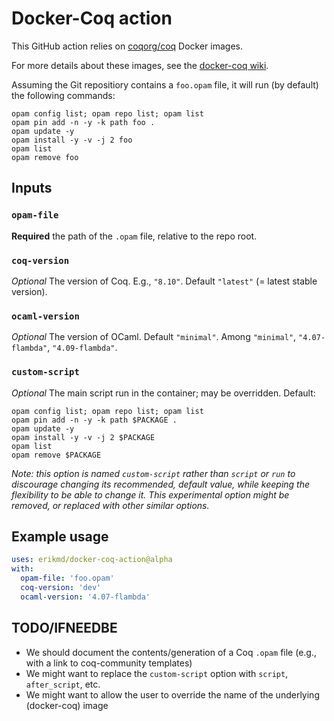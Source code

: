 # Docker-Coq action

This GitHub action relies on
[coqorg/coq](https://hub.docker.com/r/coqorg/coq/) Docker images.

For more details about these images, see the
[docker-coq wiki](https://github.com/coq-community/docker-coq/wiki).

Assuming the Git repositiory contains a `foo.opam` file, it will run
(by default) the following commands:

```
opam config list; opam repo list; opam list
opam pin add -n -y -k path foo .
opam update -y
opam install -y -v -j 2 foo
opam list
opam remove foo
```

## Inputs

### `opam-file`

**Required** the path of the `.opam` file, relative to the repo root.

### `coq-version`

*Optional* The version of Coq. E.g., `"8.10"`. Default
`"latest"` (= latest stable version).

### `ocaml-version`

*Optional* The version of OCaml. Default `"minimal"`.
Among `"minimal"`, `"4.07-flambda"`, `"4.09-flambda"`.

### `custom-script`

*Optional* The main script run in the container; may be overridden. Default:

    opam config list; opam repo list; opam list
    opam pin add -n -y -k path $PACKAGE .
    opam update -y
    opam install -y -v -j 2 $PACKAGE
    opam list
    opam remove $PACKAGE

*Note: this option is named `custom-script` rather than `script` or
`run` to discourage changing its recommended, default value, while
keeping the flexibility to be able to change it. This experimental
option might be removed, or replaced with other similar options.*

## Example usage

```yaml
uses: erikmd/docker-coq-action@alpha
with:
  opam-file: 'foo.opam'
  coq-version: 'dev'
  ocaml-version: '4.07-flambda'
```

## TODO/IFNEEDBE

* We should document the contents/generation of a Coq `.opam` file
  (e.g., with a link to coq-community templates)
* We might want to replace the `custom-script` option with `script`,
  `after_script`, etc.
* We might want to allow the user to override the name of the
  underlying (docker-coq) image
